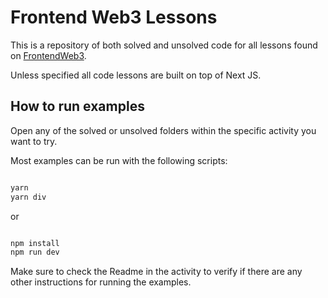 
# Frontend Web3 Lessons

This is a repository of both solved and unsolved code for all lessons 
found on [FrontendWeb3](https://www.frontendweb3.com/).

Unless specified all code lessons are built on top of Next JS.


## How to run examples

Open any of the solved or unsolved folders within the specific activity 
you want to try. 

Most examples can be run with the following scripts:

```bash

yarn 
yarn div
```

or
```bash

npm install
npm run dev
```

Make sure to check the Readme in the activity to verify if there are any other 
instructions for running the examples. 